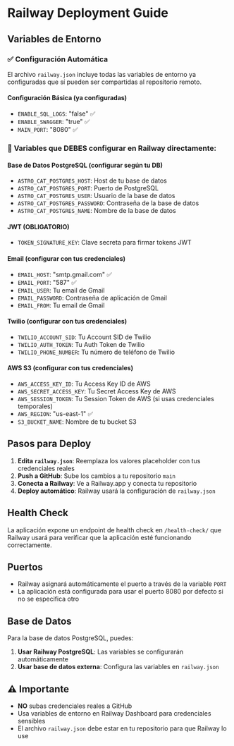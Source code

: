 # Railway Deployment Guide

## Variables de Entorno

### ✅ **Configuración Automática**

El archivo `railway.json` incluye todas las variables de entorno ya configuradas que sí pueden ser compartidas al repositorio remoto.

#### Configuración Básica (ya configuradas)
- `ENABLE_SQL_LOGS`: "false" ✅
- `ENABLE_SWAGGER`: "true" ✅
- `MAIN_PORT`: "8080" ✅

### 🔧 **Variables que DEBES configurar en Railway directamente:**

#### Base de Datos PostgreSQL (configurar según tu DB)
- `ASTRO_CAT_POSTGRES_HOST`: Host de tu base de datos
- `ASTRO_CAT_POSTGRES_PORT`: Puerto de PostgreSQL
- `ASTRO_CAT_POSTGRES_USER`: Usuario de la base de datos
- `ASTRO_CAT_POSTGRES_PASSWORD`: Contraseña de la base de datos
- `ASTRO_CAT_POSTGRES_NAME`: Nombre de la base de datos

#### JWT (OBLIGATORIO)
- `TOKEN_SIGNATURE_KEY`: Clave secreta para firmar tokens JWT

#### Email (configurar con tus credenciales)
- `EMAIL_HOST`: "smtp.gmail.com" ✅
- `EMAIL_PORT`: "587" ✅
- `EMAIL_USER`: Tu email de Gmail
- `EMAIL_PASSWORD`: Contraseña de aplicación de Gmail
- `EMAIL_FROM`: Tu email de Gmail

#### Twilio (configurar con tus credenciales)
- `TWILIO_ACCOUNT_SID`: Tu Account SID de Twilio
- `TWILIO_AUTH_TOKEN`: Tu Auth Token de Twilio
- `TWILIO_PHONE_NUMBER`: Tu número de teléfono de Twilio

#### AWS S3 (configurar con tus credenciales)
- `AWS_ACCESS_KEY_ID`: Tu Access Key ID de AWS
- `AWS_SECRET_ACCESS_KEY`: Tu Secret Access Key de AWS
- `AWS_SESSION_TOKEN`: Tu Session Token de AWS (si usas credenciales temporales)
- `AWS_REGION`: "us-east-1" ✅
- `S3_BUCKET_NAME`: Nombre de tu bucket S3

## Pasos para Deploy

1. **Edita `railway.json`**: Reemplaza los valores placeholder con tus credenciales reales
2. **Push a GitHub**: Sube los cambios a tu repositorio `main`
3. **Conecta a Railway**: Ve a Railway.app y conecta tu repositorio
4. **Deploy automático**: Railway usará la configuración de `railway.json`

## Health Check

La aplicación expone un endpoint de health check en `/health-check/` que Railway usará para verificar que la aplicación esté funcionando correctamente.

## Puertos

- Railway asignará automáticamente el puerto a través de la variable `PORT`
- La aplicación está configurada para usar el puerto 8080 por defecto si no se especifica otro

## Base de Datos

Para la base de datos PostgreSQL, puedes:
1. **Usar Railway PostgreSQL**: Las variables se configurarán automáticamente
2. **Usar base de datos externa**: Configura las variables en `railway.json`

## ⚠️ **Importante**

- **NO** subas credenciales reales a GitHub
- Usa variables de entorno en Railway Dashboard para credenciales sensibles
- El archivo `railway.json` debe estar en tu repositorio para que Railway lo use
